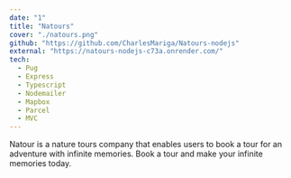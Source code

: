 ```yaml
---
date: "1"
title: "Natours"
cover: "./natours.png"
github: "https://github.com/CharlesMariga/Natours-nodejs"
external: "https://natours-nodejs-c73a.onrender.com/"
tech:
  - Pug
  - Express
  - Typescript
  - Nodemailer
  - Mapbox
  - Parcel
  - MVC
---
```


Natour is a nature tours company that enables users to book a tour for an adventure with infinite memories. Book a tour and make your infinite memories today.
